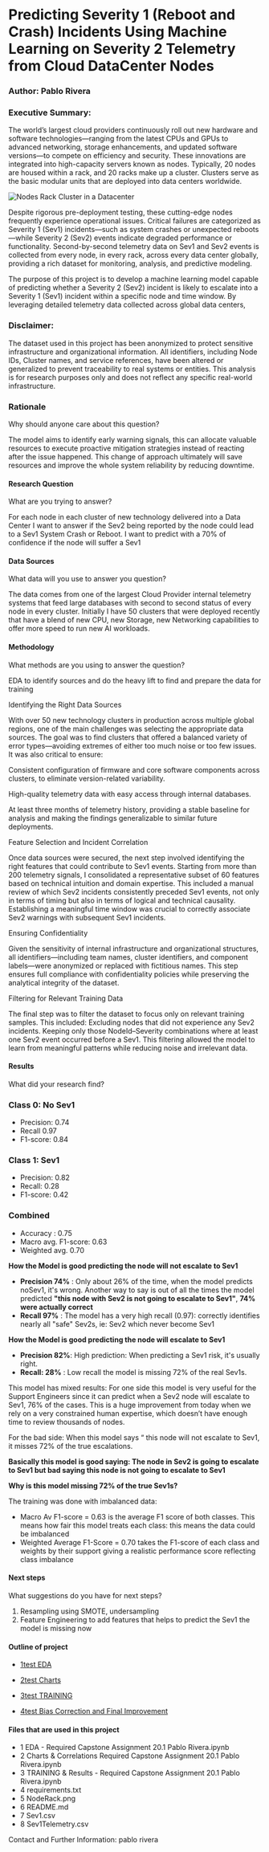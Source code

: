 

# **Predicting Severity 1 (Reboot and Crash) Incidents Using Machine Learning on Severity 2 Telemetry from Cloud DataCenter Nodes**


### Author: Pablo Rivera


### Executive Summary:

The world’s largest cloud providers continuously roll out new hardware and software technologies—ranging from the latest CPUs and GPUs to advanced networking, storage enhancements, and updated software versions—to compete on efficiency and security. These innovations are integrated into high-capacity servers known as nodes. Typically, 20 nodes are housed within a rack, and 20 racks make up a cluster. Clusters serve as the basic modular units that are deployed into data centers worldwide.

![Nodes Rack Cluster in a Datacenter](NodeRackCluster.jpg)

Despite rigorous pre-deployment testing, these cutting-edge nodes frequently experience operational issues. Critical failures are categorized as Severity 1 (Sev1) incidents—such as system crashes or unexpected reboots—while Severity 2 (Sev2) events indicate degraded performance or functionality. Second-by-second telemetry data on Sev1 and Sev2 events is collected from every node, in every rack, across every data center globally, providing a rich dataset for monitoring, analysis, and predictive modeling.

The purpose of this project is to develop a machine learning model capable of predicting whether a Severity 2 (Sev2) incident is likely to escalate into a Severity 1 (Sev1) incident within a specific node and time window. By leveraging detailed telemetry data collected across global data centers,


### Disclaimer:

The dataset used in this project has been anonymized to protect sensitive infrastructure and organizational information. All identifiers, including Node IDs, Cluster names, and service references, have been altered or generalized to prevent traceability to real systems or entities. This analysis is for research purposes only and does not reflect any specific real-world infrastructure.


### Rationale

Why should anyone care about this question?

The model aims to identify early warning signals, this can allocate valuable resources to execute proactive mitigation strategies instead of reacting after the issue happened. This change of approach ultimately will save resources and improve the whole system reliability by reducing downtime.


#### Research Question

What are you trying to answer?

For each node in each cluster of new technology delivered into a Data Center I want to answer if the Sev2 being reported by the node could lead to a Sev1 System Crash or Reboot. I want to predict with a 70% of confidence if the node will suffer a Sev1


#### Data Sources

What data will you use to answer you question?

The data comes from one of the largest Cloud Provider internal telemetry systems that feed large databases with second to second status of every node in every cluster.  Initially I have 50 clusters that were deployed recently that have a blend of new CPU, new Storage, new Networking capabilities to offer more speed to run new AI workloads.


#### Methodology

What methods are you using to answer the question?

EDA to identify sources and do the heavy lift to find and prepare the data for training

Identifying the Right Data Sources

With over 50 new technology clusters in production across multiple global regions, one of the main challenges was selecting the appropriate data sources. The goal was to find clusters that offered a balanced variety of error types—avoiding extremes of either too much noise or too few issues. It was also critical to ensure:

Consistent configuration of firmware and core software components across clusters, to eliminate version-related variability.

High-quality telemetry data with easy access through internal databases.

At least three months of telemetry history, providing a stable baseline for analysis and making the findings generalizable to similar future deployments.

Feature Selection and Incident Correlation

Once data sources were secured, the next step involved identifying the right features that could contribute to Sev1 events. Starting from more than 200 telemetry signals, I consolidated a representative subset of 60 features based on technical intuition and domain expertise. This included a manual review of which Sev2 incidents consistently preceded Sev1 events, not only in terms of timing but also in terms of logical and technical causality. Establishing a meaningful time window was crucial to correctly associate Sev2 warnings with subsequent Sev1 incidents.

Ensuring Confidentiality

Given the sensitivity of internal infrastructure and organizational structures, all identifiers—including team names, cluster identifiers, and component labels—were anonymized or replaced with fictitious names. This step ensures full compliance with confidentiality policies while preserving the analytical integrity of the dataset.

Filtering for Relevant Training Data

The final step was to filter the dataset to focus only on relevant training samples. This included: Excluding nodes that did not experience any Sev2 incidents. Keeping only those NodeId–Severity combinations where at least one Sev2 event occurred before a Sev1. This filtering allowed the model to learn from meaningful patterns while reducing noise and irrelevant data.


#### Results

What did your research find?


### Class 0: No Sev1



* Precision: 0.74
* Recall 0.97
* F1-score: 0.84


### Class 1: Sev1



* Precision: 0.82
* Recall: 0.28
* F1-score: 0.42


### Combined



* Accuracy : 0.75
* Macro avg.  F1-score: 0.63
* Weighted avg. 0.70

**How the Model is good predicting the node will not escalate to Sev1**



* **Precision 74%** : Only about 26% of the time, when the model predicts noSev1, it's wrong. Another way to say is out of all the times the model predicted **"this node with Sev2 is not going to escalate to Sev1"**, **74% **were actually** correct**
* **Recall 97%** : The model has a very high recall (0.97): correctly identifies nearly all "safe" Sev2s, ie: Sev2 which never become Sev1

**How the Model is good predicting the node will escalate to Sev1**



* **Precision 82%**: High prediction: When predicting a Sev1 risk, it's usually right.
* **Recall: 28%** : Low recall the model is missing 72% of the real Sev1s.

This model has mixed results: For one side this model is very useful for the Support Engineers since it can predict when a Sev2 node will escalate to Sev1, 76% of the cases.  This is a huge improvement from today when we rely on a very constrained human expertise, which doesn’t have enough time to review thousands of nodes.

For the bad side: When this model says “ this node will not escalate to Sev1, it misses 72% of the true escalations.

**Basically this model is good saying: The node in Sev2 is going to escalate to Sev1 but bad saying this node is not going to escalate to Sev1**

**Why is this model missing 72% of the true Sev1s?**

The training was done with imbalanced data:



* Macro Av F1-score = 0.63 is the average F1 score of both classes. This means how fair this model treats each class:  this means the data could be imbalanced
* Weighted Average F1-Score = 0.70 takes the F1-score of each class and weights by their support giving a realistic performance score reflecting class imbalance


#### Next steps

What suggestions do you have for next steps?



1. Resampling using SMOTE, undersampling
2. Feature Engineering to add features that helps to predict the Sev1 the model is missing now


#### Outline of project

* [1test EDA](https://github.com/pabloriveraw/testAssignment/blob/main/1test%20EDA%20-%20Required%20Capstone%20Assignment%2020.1%20Pablo%20Rivera.ipynb)

* [2test Charts](https://github.com/pabloriveraw/testAssignment/blob/main/2test%20Charts%20%26%20Correlations%20Required%20Capstone%20Assignment%2020.1%20Pablo%20Rivera.ipynb)

* [3test TRAINING](https://github.com/pabloriveraw/testAssignment/blob/main/3test%20TRAINING%20%26%20Results%20-%20Required%20Capstone%20Assignment%2020.1%20Pablo%20Rivera.ipynb)

* [4test Bias Correction and Final Improvement](https://github.com/pabloriveraw/testAssignment/blob/main/4%20Bias%20Correction%20and%20Improvement.ipynb)


#### Files that are used in this project

* 1 EDA - Required Capstone Assignment 20.1 Pablo Rivera.ipynb
* 2 Charts & Correlations Required Capstone Assignment 20.1 Pablo Rivera.ipynb
* 3 TRAINING & Results - Required Capstone Assignment 20.1 Pablo Rivera.ipynb
* 4 requirements.txt
* 5 NodeRack.png
* 6 README.md
* 7 Sev1.csv
* 8 Sev1Telemetry.csv

Contact and Further Information: pablo rivera

